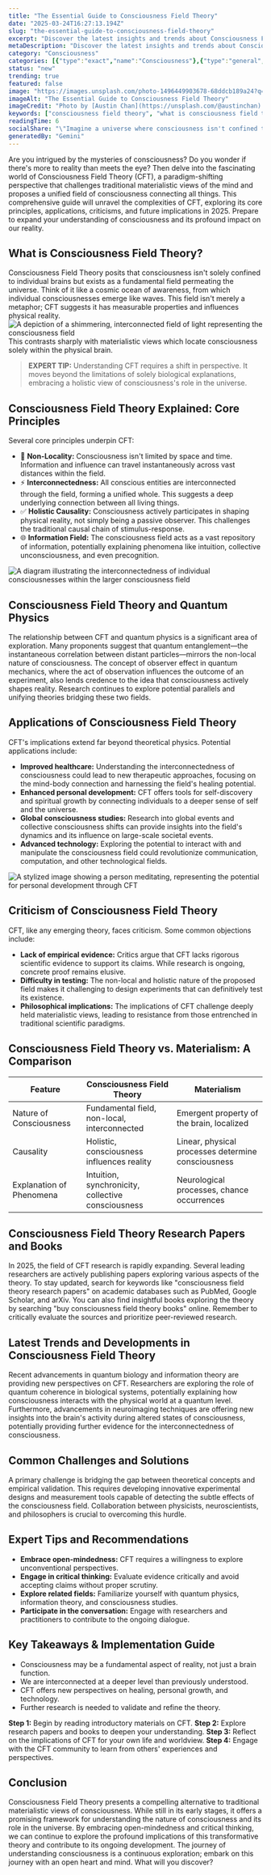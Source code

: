 ```yaml
---
title: "The Essential Guide to Consciousness Field Theory"
date: "2025-03-24T16:27:13.194Z"
slug: "the-essential-guide-to-consciousness-field-theory"
excerpt: "Discover the latest insights and trends about Consciousness Field Theory. This comprehensive guide covers everything you need to know about Consciousness Field Theory in 2025."
metaDescription: "Discover the latest insights and trends about Consciousness Field Theory. This comprehensive guide covers everything you need to know about Consciousness F..."
category: "Consciousness"
categories: [{"type":"exact","name":"Consciousness"},{"type":"general","name":"Physics"},{"type":"medium","name":"Quantum Physics"},{"type":"specific","name":"Quantum Entanglement"},{"type":"niche","name":"Bell's Theorem"}]
status: "new"
trending: true
featured: false
image: "https://images.unsplash.com/photo-1496449903678-68ddcb189a24?q=85&w=1200&fit=max&fm=webp&auto=compress"
imageAlt: "The Essential Guide to Consciousness Field Theory"
imageCredit: "Photo by [Austin Chan](https://unsplash.com/@austinchan) on Unsplash"
keywords: ["consciousness field theory", "what is consciousness field theory", "consciousness field theory explained", "buy consciousness field theory books", "consciousness field theory research papers", "consciousness field theory and quantum physics", "applications of consciousness field theory", "consciousness field theory benefits", "criticism of consciousness field theory", "consciousness field theory vs. materialism"]
readingTime: 6
socialShare: "\"Imagine a universe where consciousness isn't confined to our brains, but is a fundamental field connecting us all.  That's the mind-bending premise of Consciousness Field Theory.\""
generatedBy: "Gemini"
---
```




Are you intrigued by the mysteries of consciousness? Do you wonder if there's more to reality than meets the eye?  Then delve into the fascinating world of Consciousness Field Theory (CFT), a paradigm-shifting perspective that challenges traditional materialistic views of the mind and proposes a unified field of consciousness connecting all things. This comprehensive guide will unravel the complexities of CFT, exploring its core principles, applications, criticisms, and future implications in 2025.  Prepare to expand your understanding of consciousness and its profound impact on our reality.

## What is Consciousness Field Theory?

Consciousness Field Theory posits that consciousness isn't solely confined to individual brains but exists as a fundamental field permeating the universe.  Think of it like a cosmic ocean of awareness, from which individual consciousnesses emerge like waves. This field isn't merely a metaphor; CFT suggests it has measurable properties and influences physical reality. ![A depiction of a shimmering, interconnected field of light representing the consciousness field](https://images.unsplash.com/photo-1451187580459-43490279c0fa?q=85&w=1200&fit=max&fm=webp&auto=compress) This contrasts sharply with materialistic views which locate consciousness solely within the physical brain.

> **EXPERT TIP:** Understanding CFT requires a shift in perspective. It moves beyond the limitations of solely biological explanations, embracing a holistic view of consciousness's role in the universe.

## Consciousness Field Theory Explained: Core Principles

Several core principles underpin CFT:

* 🔑 **Non-Locality:** Consciousness isn't limited by space and time.  Information and influence can travel instantaneously across vast distances within the field.
* ⚡ **Interconnectedness:** All conscious entities are interconnected through the field, forming a unified whole.  This suggests a deep underlying connection between all living things.
* ✅ **Holistic Causality:**  Consciousness actively participates in shaping physical reality, not simply being a passive observer.  This challenges the traditional causal chain of stimulus-response.
* 🌐 **Information Field:** The consciousness field acts as a vast repository of information, potentially explaining phenomena like intuition, collective unconsciousness, and even precognition.

![A diagram illustrating the interconnectedness of individual consciousnesses within the larger consciousness field](https://images.unsplash.com/photo-1484417894907-623942c8ee29?q=85&w=1200&fit=max&fm=webp&auto=compress)

## Consciousness Field Theory and Quantum Physics

The relationship between CFT and quantum physics is a significant area of exploration.  Many proponents suggest that quantum entanglement—the instantaneous correlation between distant particles—mirrors the non-local nature of consciousness.  The concept of observer effect in quantum mechanics, where the act of observation influences the outcome of an experiment, also lends credence to the idea that consciousness actively shapes reality.  Research continues to explore potential parallels and unifying theories bridging these two fields.

## Applications of Consciousness Field Theory

CFT's implications extend far beyond theoretical physics.  Potential applications include:

* **Improved healthcare:** Understanding the interconnectedness of consciousness could lead to new therapeutic approaches, focusing on the mind-body connection and harnessing the field's healing potential.
* **Enhanced personal development:**  CFT offers tools for self-discovery and spiritual growth by connecting individuals to a deeper sense of self and the universe.
* **Global consciousness studies:** Research into global events and collective consciousness shifts can provide insights into the field's dynamics and its influence on large-scale societal events.
* **Advanced technology:** Exploring the potential to interact with and manipulate the consciousness field could revolutionize communication, computation, and other technological fields.

![A stylized image showing a person meditating, representing the potential for personal development through CFT](https://images.unsplash.com/photo-1517976487492-5750f3195933?q=85&w=1200&fit=max&fm=webp&auto=compress)

## Criticism of Consciousness Field Theory

CFT, like any emerging theory, faces criticism.  Some common objections include:

* **Lack of empirical evidence:** Critics argue that CFT lacks rigorous scientific evidence to support its claims.  While research is ongoing, concrete proof remains elusive.
* **Difficulty in testing:** The non-local and holistic nature of the proposed field makes it challenging to design experiments that can definitively test its existence.
* **Philosophical implications:**  The implications of CFT challenge deeply held materialistic views, leading to resistance from those entrenched in traditional scientific paradigms.

## Consciousness Field Theory vs. Materialism: A Comparison

| Feature          | Consciousness Field Theory                               | Materialism                                      |
|-----------------|--------------------------------------------------------|---------------------------------------------------|
| Nature of Consciousness | Fundamental field, non-local, interconnected         | Emergent property of the brain, localized         |
| Causality        | Holistic, consciousness influences reality             | Linear, physical processes determine consciousness |
| Explanation of Phenomena | Intuition, synchronicity, collective consciousness   | Neurological processes, chance occurrences           |

## Consciousness Field Theory Research Papers and Books

In 2025, the field of CFT research is rapidly expanding. Several leading researchers are actively publishing papers exploring various aspects of the theory.  To stay updated, search for keywords like "consciousness field theory research papers" on academic databases such as PubMed, Google Scholar, and arXiv.  You can also find insightful books exploring the theory by searching "buy consciousness field theory books" online.  Remember to critically evaluate the sources and prioritize peer-reviewed research.

## Latest Trends and Developments in Consciousness Field Theory

Recent advancements in quantum biology and information theory are providing new perspectives on CFT.  Researchers are exploring the role of quantum coherence in biological systems, potentially explaining how consciousness interacts with the physical world at a quantum level.  Furthermore, advancements in neuroimaging techniques are offering new insights into the brain's activity during altered states of consciousness, potentially providing further evidence for the interconnectedness of consciousness.

## Common Challenges and Solutions

A primary challenge is bridging the gap between theoretical concepts and empirical validation.  This requires developing innovative experimental designs and measurement tools capable of detecting the subtle effects of the consciousness field.  Collaboration between physicists, neuroscientists, and philosophers is crucial to overcoming this hurdle.

## Expert Tips and Recommendations

* **Embrace open-mindedness:** CFT requires a willingness to explore unconventional perspectives.
* **Engage in critical thinking:**  Evaluate evidence critically and avoid accepting claims without proper scrutiny.
* **Explore related fields:**  Familiarize yourself with quantum physics, information theory, and consciousness studies.
* **Participate in the conversation:**  Engage with researchers and practitioners to contribute to the ongoing dialogue.

## Key Takeaways & Implementation Guide

* Consciousness may be a fundamental aspect of reality, not just a brain function.
* We are interconnected at a deeper level than previously understood.
* CFT offers new perspectives on healing, personal growth, and technology.
* Further research is needed to validate and refine the theory.

**Step 1:** Begin by reading introductory materials on CFT.
**Step 2:** Explore research papers and books to deepen your understanding.
**Step 3:** Reflect on the implications of CFT for your own life and worldview.
**Step 4:**  Engage with the CFT community to learn from others' experiences and perspectives.

## Conclusion

Consciousness Field Theory presents a compelling alternative to traditional materialistic views of consciousness. While still in its early stages, it offers a promising framework for understanding the nature of consciousness and its role in the universe.  By embracing open-mindedness and critical thinking, we can continue to explore the profound implications of this transformative theory and contribute to its ongoing development.  The journey of understanding consciousness is a continuous exploration; embark on this journey with an open heart and mind.  What will you discover?



